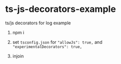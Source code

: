 # ts-js-decorators-example
ts/js decorators for log example

1. npm i

2. set `tsconfig.json`  for `"allowJs": true,` and `  "experimentalDecorators": true,`

3. injoin
